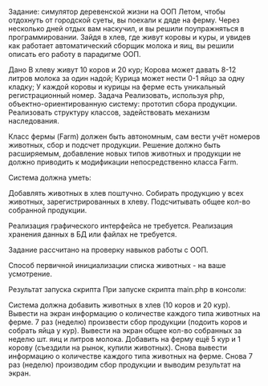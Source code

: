 Задание: симулятор деревенской жизни на ООП Летом, чтобы отдохнуть от городской суеты, вы поехали к дяде на ферму. Через несколько дней отдых вам наскучил, и вы решили поупражняться в программировании. Зайдя в хлев, где живут коровы и куры, и увидев как работает автоматический сборщик молока и яиц, вы решили описать его работу в парадигме ООП.

Дано В хлеву живут 10 коров и 20 кур; Корова может давать 8-12 литров молока за один надой; Курица может нести 0-1 яйцо за одну кладку; У каждой коровы и курицы на ферме есть уникальный регистрационный номер. Задача Реализовать, используя php, объектно-ориентированную систему: прототип сбора продукции. Реализовать структуру классов, задействовать механизм наследования.

Класс фермы (Farm) должен быть автономным, сам вести учёт номеров животных, сбор и подсчет продукции. Решение должно быть расширяемым, добавление новых типов животных и продукции не должно приводить к модификации непосредственно класса Farm.

Система должна уметь:

Добавлять животных в хлев поштучно. Собирать продукцию у всех животных, зарегистрированных в хлеву. Подсчитывать общее кол-во собранной продукции.

Реализация графического интерфейса не требуется. Реализация хранения данных в БД или файлах не требуется.

Задание рассчитано на проверку навыков работы с ООП.

Способ первичной инициализации списка животных - на ваше усмотрение.

Результат запуска скрипта При запуске скрипта main.php в консоли:

Система должна добавить животных в хлев (10 коров и 20 кур). Вывести на экран информацию о количестве каждого типа животных на ферме. 7 раз (неделю) произвести сбор продукции (подоить коров и собрать яйца у кур). Вывести на экран общее кол-во собранных за неделю шт. яиц и литров молока. Добавить на ферму ещё 5 кур и 1 корову (съездили на рынок, купили животных). Снова вывести информацию о количестве каждого типа животных на ферме. Снова 7 раз (неделю) производим сбор продукции и выводим результат на экран.
